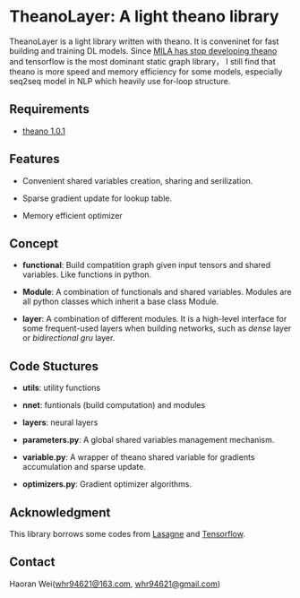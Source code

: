 # TheanoLayer: A light theano library

TheanoLayer is a light library written with theano. It is conveninet for
fast building and training DL models. Since [MILA has stop developing theano](https://groups.google.com/forum/#!msg/theano-users/7Poq8BZutbY/rNCIfvAEAwAJ) and
tensorflow is the most dominant static graph library， I still find that theano is more speed and memory efficiency for
some models, especially seq2seq model in NLP which heavily use for-loop structure.

## Requirements

- [theano 1.0.1](http://www.deeplearning.net/software/theano/install.html)

## Features

- Convenient shared variables creation, sharing and serilization.

- Sparse gradient update for lookup table.

- Memory efficient optimizer

## Concept

- **functional**: Build compatition graph given input tensors and shared
variables. Like functions in python.

- **Module**: A combination of functionals and shared variables. Modules
are all python classes which inherit a base class Module.

- **layer**: A combination of different modules. It is a high-level
interface for some frequent-used layers when building networks, such
as *dense* layer or *bidirectional gru* layer.

## Code Stuctures

- **utils**: utility functions

- **nnet**: funtionals (build computation) and modules

- **layers**: neural layers

- **parameters.py**: A global shared variables management mechanism.

- **variable.py**: A wrapper of theano shared variable for gradients
accumulation and sparse update.

- **optimizers.py**: Gradient optimizer algorithms.

## Acknowledgment

This library borrows some codes from [Lasagne](https://github.com/Lasagne/Lasagne) and [Tensorflow](https://github.com/tensorflow/tensorflow).

## Contact

Haoran Wei(whr94621@163.com, whr94621@gmail.com)



